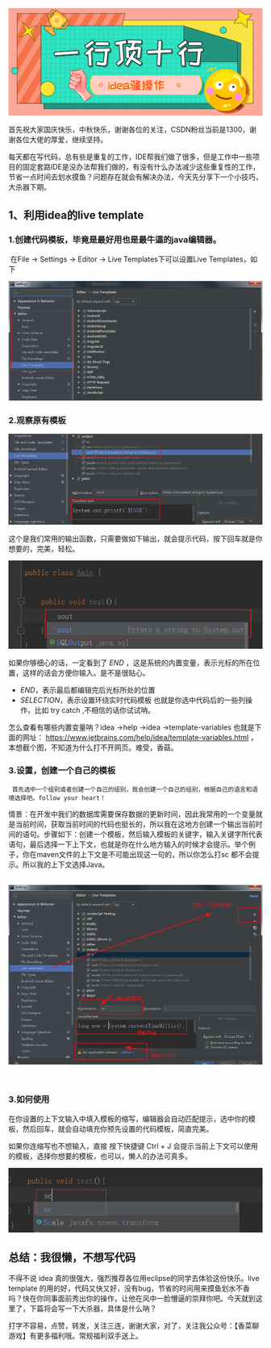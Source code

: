 ![image-20201001080325215](../../img/20201001/1.png)

首先祝大家国庆快乐，中秋快乐，谢谢各位的关注，CSDN粉丝当前是1300，谢谢各位大佬的厚爱，继续坚持。

每天都在写代码，总有些是重复的工作，IDE帮我们做了很多，但是工作中一些项目的固定套路IDE是没办法帮我们做的，有没有什么办法减少这些重复性的工作，节省一点时间去划水摸鱼？问题存在就会有解决办法，今天先分享下一个小技巧，大杀器下期。

## 1、利用idea的live template 

### 	1.创建代码模板，毕竟是最好用也是最牛逼的java编辑器。

​		在File -> Settings -> Editor -> Live Templates下可以设置Live Templates，如下

![image-20201001070000435](../../img/20201001/2.png)

### 2.观察原有模板

![image-20201001072408896](../../img/20201001/3.png)

这个是我们常用的输出函数，只需要做如下输出，就会提示代码，按下回车就是你想要的，完美，轻松。

![image-20201001072529357](../../img/20201001/4.png)

如果你够细心的话，一定看到了 $END$  ，这是系统的内置变量，表示光标的所在位置，这样的话会方便你输入。是不是很贴心。

- $END$，表示最后都编辑完后光标所处的位置
- $SELECTION$，表示设置环绕实时代码模板 也就是你选中代码后的一些列操作，比如 try catch ,不相信的话你试试呐。

怎么查看有哪些内置变量呐？idea ->help ->idea ->template-variables 也就是下面的网址：    https://www.jetbrains.com/help/idea/template-variables.html ，本想截个图，不知道为什么打不开网页。难受，香菇。

### 	3.设置，创建一个自己的模板

 	 首先选中一个组别或者创建一个自己的组别，我会创建一个自己的组别，根据自己的语言和语境选择吧。follow your heart！

情景：在开发中我们的数据库需要保存数据的更新时间，因此我常用的一个变量就是当前时间，获取当前时间的代码也挺长的，所以我在这地方创建一个输出当前时间的语句。步骤如下：创建一个模板，然后输入模板的关键字，输入关键字所代表语句，最后选择一下上下文，也就是你在什么地方输入的时候才会提示。举个例子，你在maven文件的上下文是不可能出现这一句的，所以你怎么打sc 都不会提示。所以我的上下文选择Java。

​	![image-20201001072113343](../../img/20201001/5.png)

​	

### 	3.如何使用

 在你设置的上下文输入中填入模板的缩写，编辑器会自动匹配提示，选中你的模板，然后回车，就会自动填充你预先设置的代码模板，简直完美。

如果你连缩写也不想输入，直接 按下快捷键  Ctrl + J 会提示当前上下文可以使用的模板，选择你想要的模板，也可以，懒人的办法可真多。

![image-20201001080424736](../../img/20201001/6.png)

## 总结：我很懒，不想写代码

不得不说 idea 真的很强大，强烈推荐各位用eclipse的同学去体验这份快乐。live template 的用的好，代码又快又好，没有bug，节省的时间用来摸鱼划水不香吗？快在你同事面前秀出你的操作，让他在风中一脸懵逼的崇拜你吧。今天就到这里了，下篇将会写一下大杀器，具体是什么呐？

打字不容易，点赞，转发，关注三连，谢谢大家，对了，关注我公众号：【香菜聊游戏】有更多福利哦。常规福利双手送上。